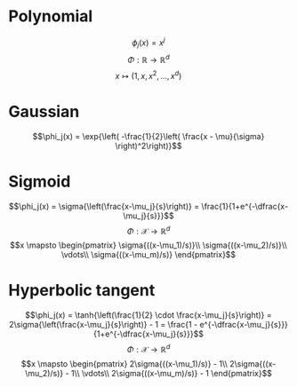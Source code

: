 # Polynomial
$$\phi_j(x) = x^j$$
$$\Phi: \mathbb{R} \to \mathbb{R}^d$$
$$x \mapsto (1,x,x^2,...,x^d)$$

# Gaussian
$$\phi_j(x) = \exp{\left( -\frac{1}{2}\left( \frac{x - \mu}{\sigma} \right)^2\right)}$$

# Sigmoid
$$\phi_j(x) = \sigma{\left(\frac{x-\mu_j}{s}\right)} = \frac{1}{1+e^{-\dfrac{x-\mu_j}{s}}}$$
$$\Phi: \mathcal{X} \to \mathbb{R}^d$$
$$x \mapsto \begin{pmatrix}
\sigma{((x-\mu_1)/s)}\\
\sigma{((x-\mu_2)/s)}\\
\vdots\\
\sigma{((x-\mu_m)/s)}
\end{pmatrix}$$
# Hyperbolic tangent
$$\phi_j(x) = \tanh{\left(\frac{1}{2} \cdot \frac{x-\mu_j}{s}\right)} = 2\sigma{\left(\frac{x-\mu_j}{s}\right)} - 1 = \frac{1 - e^{-\dfrac{x-\mu_j}{s}}}{1+e^{-\dfrac{x-\mu_j}{s}}}$$
$$\Phi: \mathcal{X} \to \mathbb{R}^d$$
$$x \mapsto \begin{pmatrix}
2\sigma{((x-\mu_1)/s)} - 1\\
2\sigma{((x-\mu_2)/s)} - 1\\
\vdots\\
2\sigma{((x-\mu_m)/s)} - 1
\end{pmatrix}$$